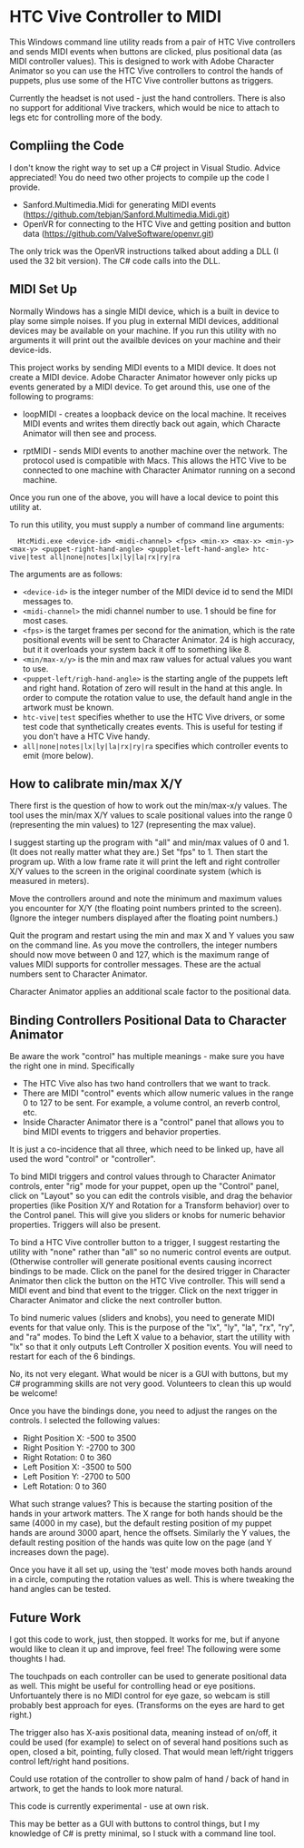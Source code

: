 HTC Vive Controller to MIDI
===========================

This Windows command line utility reads from a pair of HTC Vive controllers and
sends MIDI events when buttons are clicked, plus positional data (as MIDI
controller values).  This is designed to work with Adobe Character Animator so
you can use the HTC Vive controllers to control the hands of puppets, plus use
some of the HTC Vive controller buttons as triggers.

Currently the headset is not used - just the hand controllers. There is also
no support for additional Vive trackers, which would be nice to attach to
legs etc for controlling more of the body.

## Compliing the Code 

I don't know the right way to set up a C# project in Visual Studio. Advice
appreciated! You do need two other projects to compile up the code I provide.

 - Sanford.Multimedia.Midi for generating MIDI events (https://github.com/tebjan/Sanford.Multimedia.Midi.git)
 - OpenVR for connecting to the HTC Vive and getting position and button data (https://github.com/ValveSoftware/openvr.git)

The only trick was the OpenVR instructions talked about adding a DLL (I used
the 32 bit version). The C# code calls into the DLL.

## MIDI Set Up 

Normally Windows has a single MIDI device, which is a built in device to
play some simple noises. If you plug in external MIDI devices, additional
devices may be available on your machine. If you run this utility with no
arguments it will print out the availble devices on your machine and their
device-ids.

This project works by sending MIDI events to a MIDI device. It does not create
a MIDI device. Adobe Character Animator however only picks up events generated
by a MIDI device. To get around this, use one of the following to programs:

 * loopMIDI - creates a loopback device on the local machine. It receives MIDI
   events and writes them directly back out again, which Characte Animator will
   then see and process.

 * rptMIDI - sends MIDI events to another machine over the network. The
   protocol used is compatible with Macs. This allows the HTC Vive to be
   connected to one machine with Character Animator running on a second
   machine.

Once you run one of the above, you will have a local device to point this
utility at.

To run this utility, you must supply a number of command line arguments:

      HtcMidi.exe <device-id> <midi-channel> <fps> <min-x> <max-x> <min-y> <max-y> <puppet-right-hand-angle> <pupplet-left-hand-angle> htc-vive|test all|none|notes|lx|ly|la|rx|ry|ra

The arguments are as follows:

* `<device-id>` is the integer number of the MIDI device id to send the MIDI messages to.
* `<midi-channel>` the midi channel number to use. 1 should be fine for most cases.
* `<fps>` is the target frames per second for the animation, which is the rate positional events will be sent to Character Animator. 24 is high accuracy, but it it overloads your system back it off to something like 8.
* `<min/max-x/y>` is the min and max raw values for actual values you want to use.
* `<puppet-left/righ-hand-angle>` is the starting angle of the puppets left and right hand. Rotation of zero will result in the hand at this angle. In order to compute the rotation value to use, the default hand angle in the artwork must be known.
* `htc-vive|test` specifies whether to use the HTC Vive drivers, or some test code that synthetically creates events. This is useful for testing if you don't have a HTC Vive handy.
* `all|none|notes|lx|ly|la|rx|ry|ra` specifies which controller events to emit (more below).

## How to calibrate min/max X/Y 

There first is the question of how to work out the min/max-x/y values.
The tool uses the min/max X/Y values to scale positional values into the range
0 (representing the min values) to 127 (representing the max value).

I suggest starting up the program with "all" and min/max values of 0 and 1.
(It does not really matter what they are.) Set "fps" to 1. Then start the
program up. With a low frame rate it will print the left and right controller
X/Y values to the screen in the original coordinate system (which is measured
in meters).

Move the controllers around and note the minimum and maximum values you
encounter for X/Y (the floating point numbers printed to the screen).
(Ignore the integer numbers displayed after the floating point numbers.)

Quit the program and restart using the min and max X and Y values you saw on
the command line. As you move the controllers, the integer numbers should now
move between 0 and 127, which is the maximum range of values MIDI supports for
controller messages. These are the actual numbers sent to Character Animator.

Character Animator applies an additional scale factor to the positional data.

## Binding Controllers Positional Data to Character Animator 

Be aware the work "control" has multiple meanings - make sure you have the
right one in mind. Specifically

 - The HTC Vive also has two hand controllers that we want to track.
 - There are MIDI "control" events which allow numeric values in the range 0 to 127 to be sent. For example, a volume control, an reverb control, etc.
 - Inside Character Animator there is a "control" panel that allows you to bind MIDI events to triggers and behavior properties.

It is just a co-incidence that all three, which need to be linked up, have all
used the word "control" or "controller".

To bind MIDI triggers and control values through to Character Animator
controls, enter "rig" mode for your puppet, open up the "Control" panel,
click on "Layout" so you can edit the controls visible, and drag the behavior
properties (like Position X/Y and Rotation for a Transform behavior) over to
the Control panel. This will give you sliders or knobs for numeric behavior
properties. Triggers will also be present.

To bind a HTC Vive controller button to a trigger, I suggest restarting the
utility with "none" rather than "all" so no numeric control events are output.
(Otherwise controller will generate positional events causing incorrect
bindings to be made. Click on the panel for the desired trigger in Character
Animator then click the button on the HTC Vive controller. This will send a
MIDI event and bind that event to the trigger. Click on the next trigger in
Character Animator and clicke the next controller button.

To bind numeric values (sliders and knobs), you need to generate MIDI events
for that value only. This is the purpose of the "lx", "ly", "la", "rx", "ry",
and "ra" modes. To bind the Left X value to a behavior, start the utillity with
"lx" so that it only outputs Left Controller X position events. You will need
to restart for each of the 6 bindings.

No, its not very elegant. What would be nicer is a GUI with buttons, but
my C# programming skills are not very good. Volunteers to clean this up
would be welcome!

Once you have the bindings done, you need to adjust the ranges on the controls.
I selected the following values:

 - Right Position X: -500 to 3500
 - Right Position Y: -2700 to 300
 - Right Rotation: 0 to 360
 - Left Position X: -3500 to 500
 - Left Position Y: -2700 to 500
 - Left Rotation: 0 to 360

What such strange values? This is because the starting position of the hands
in your artwork matters. The X range for both hands should be the same (4000
in my case), but the default resting position of my puppet hands are around
3000 apart, hence the offsets. Similarly the Y values, the default resting
position of the hands was quite low on the page (and Y increases down the page).

Once you have it all set up, using the 'test' mode moves both hands around
in a circle, computing the rotation values as well. This is where tweaking
the hand angles can be tested.

## Future Work 

I got this code to work, just, then stopped. It works for me, but if anyone
would like to clean it up and improve, feel free! The following were some
thoughts I had.

The touchpads on each controller can be used to generate positional data
as well. This might be useful for controlling head or eye positions.
Unfortuantely there is no MIDI control for eye gaze, so webcam is still
probably best approach for eyes. (Transforms on the eyes are hard to get
right.)

The trigger also has X-axis positional data, meaning instead of on/off,
it could be used (for example) to select on of several hand positions such as
open, closed a bit, pointing, fully closed. That would mean left/right triggers
control left/right hand positions.

Could use rotation of the controller to show palm of hand / back of hand
in artwork, to get the hands to look more natural.

This code is currently experimental - use at own risk.

This may be better as a GUI with buttons to control things, but I my
knowledge of C# is pretty minimal, so I stuck with a command line tool.

